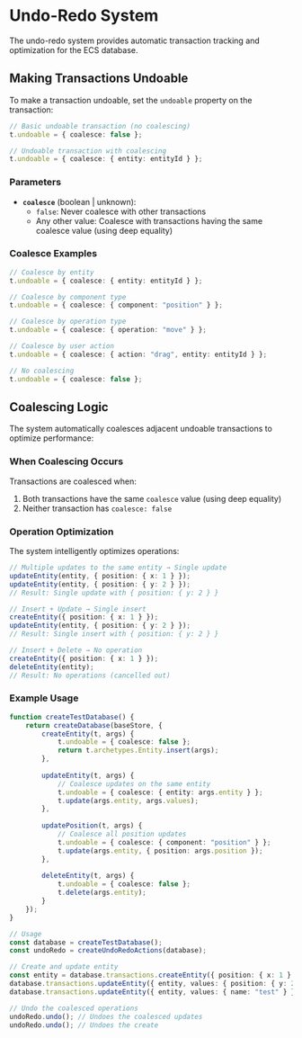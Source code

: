 # Undo-Redo System

The undo-redo system provides automatic transaction tracking and optimization for the ECS database.

## Making Transactions Undoable

To make a transaction undoable, set the `undoable` property on the transaction:

```typescript
// Basic undoable transaction (no coalescing)
t.undoable = { coalesce: false };

// Undoable transaction with coalescing
t.undoable = { coalesce: { entity: entityId } };
```

### Parameters

- **`coalesce`** (boolean | unknown): 
  - `false`: Never coalesce with other transactions
  - Any other value: Coalesce with transactions having the same coalesce value (using deep equality)

### Coalesce Examples

```typescript
// Coalesce by entity
t.undoable = { coalesce: { entity: entityId } };

// Coalesce by component type
t.undoable = { coalesce: { component: "position" } };

// Coalesce by operation type
t.undoable = { coalesce: { operation: "move" } };

// Coalesce by user action
t.undoable = { coalesce: { action: "drag", entity: entityId } };

// No coalescing
t.undoable = { coalesce: false };
```

## Coalescing Logic

The system automatically coalesces adjacent undoable transactions to optimize performance:

### When Coalescing Occurs

Transactions are coalesced when:
1. Both transactions have the same `coalesce` value (using deep equality)
2. Neither transaction has `coalesce: false`

### Operation Optimization

The system intelligently optimizes operations:

```typescript
// Multiple updates to the same entity → Single update
updateEntity(entity, { position: { x: 1 } });
updateEntity(entity, { position: { y: 2 } });
// Result: Single update with { position: { y: 2 } }

// Insert + Update → Single insert
createEntity({ position: { x: 1 } });
updateEntity(entity, { position: { y: 2 } });
// Result: Single insert with { position: { y: 2 } }

// Insert + Delete → No operation
createEntity({ position: { x: 1 } });
deleteEntity(entity);
// Result: No operations (cancelled out)
```

### Example Usage

```typescript
function createTestDatabase() {
    return createDatabase(baseStore, {
        createEntity(t, args) {
            t.undoable = { coalesce: false };
            return t.archetypes.Entity.insert(args);
        },
        
        updateEntity(t, args) {
            // Coalesce updates on the same entity
            t.undoable = { coalesce: { entity: args.entity } };
            t.update(args.entity, args.values);
        },
        
        updatePosition(t, args) {
            // Coalesce all position updates
            t.undoable = { coalesce: { component: "position" } };
            t.update(args.entity, { position: args.position });
        },
        
        deleteEntity(t, args) {
            t.undoable = { coalesce: false };
            t.delete(args.entity);
        }
    });
}

// Usage
const database = createTestDatabase();
const undoRedo = createUndoRedoActions(database);

// Create and update entity
const entity = database.transactions.createEntity({ position: { x: 1 } });
database.transactions.updateEntity({ entity, values: { position: { y: 2 } } });
database.transactions.updateEntity({ entity, values: { name: "test" } });

// Undo the coalesced operations
undoRedo.undo(); // Undoes the coalesced updates
undoRedo.undo(); // Undoes the create
```
